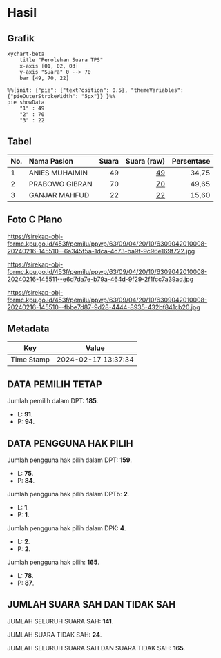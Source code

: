 # Hasil

## Grafik

```mermaid
xychart-beta
    title "Perolehan Suara TPS"
    x-axis [01, 02, 03]
    y-axis "Suara" 0 --> 70
    bar [49, 70, 22]
```

```mermaid
%%{init: {"pie": {"textPosition": 0.5}, "themeVariables": {"pieOuterStrokeWidth": "5px"}} }%%
pie showData
    "1" : 49
    "2" : 70
    "3" : 22
```

## Tabel

| No. | Nama Paslon    | Suara | Suara (raw) | Persentase |
|:--- |:-------------- | -----:| -----------:| ----------:|
| 1   | ANIES MUHAIMIN | 49    | [49][p-1]   | 34,75      |
| 2   | PRABOWO GIBRAN | 70    | [70][p-2]   | 49,65      |
| 3   | GANJAR MAHFUD  | 22    | [22][p-3]   | 15,60      |


[p-1]: https://github.com/gigit-pemilu/pemilu-2024-63-kalimantan-selatan/blob/main/pilpres/hitung-suara/sub/63-kalimantan-selatan/sub/09-tabalong/sub/04-tanjung/sub/2010-kambitin/sub/008-tps/sub/paslon-1.txt
[p-2]: https://github.com/gigit-pemilu/pemilu-2024-63-kalimantan-selatan/blob/main/pilpres/hitung-suara/sub/63-kalimantan-selatan/sub/09-tabalong/sub/04-tanjung/sub/2010-kambitin/sub/008-tps/sub/paslon-2.txt
[p-3]: https://github.com/gigit-pemilu/pemilu-2024-63-kalimantan-selatan/blob/main/pilpres/hitung-suara/sub/63-kalimantan-selatan/sub/09-tabalong/sub/04-tanjung/sub/2010-kambitin/sub/008-tps/sub/paslon-3.txt

## Foto C Plano

https://sirekap-obj-formc.kpu.go.id/453f/pemilu/ppwp/63/09/04/20/10/6309042010008-20240216-145510--6a345f5a-1dca-4c73-ba9f-9c96e169f722.jpg

https://sirekap-obj-formc.kpu.go.id/453f/pemilu/ppwp/63/09/04/20/10/6309042010008-20240216-145511--e6d7da7e-b79a-464d-9f29-2f1fcc7a39ad.jpg

https://sirekap-obj-formc.kpu.go.id/453f/pemilu/ppwp/63/09/04/20/10/6309042010008-20240216-145510--fbbe7d87-9d28-4444-8935-432bf841cb20.jpg


## Metadata

| Key        | Value               |
| ---------- | ------------------- |
| Time Stamp | 2024-02-17 13:37:34 |


## DATA PEMILIH TETAP

Jumlah pemilih dalam DPT: **185**.
 * L: **91**.
 * P: **94**.

## DATA PENGGUNA HAK PILIH

Jumlah pengguna hak pilih dalam DPT: **159**.
 * L: **75**.
 * P: **84**.

Jumlah pengguna hak pilih dalam DPTb: **2**.
 * L: **1**.
 * P: **1**.

Jumlah pengguna hak pilih dalam DPK: **4**.
 * L: **2**.
 * P: **2**.

Jumlah pengguna hak pilih: **165**.
 * L: **78**.
 * P: **87**.

## JUMLAH SUARA SAH DAN TIDAK SAH

JUMLAH SELURUH SUARA SAH: **141**.

JUMLAH SUARA TIDAK SAH: **24**.

JUMLAH SELURUH SUARA SAH DAN SUARA TIDAK SAH: **165**.


